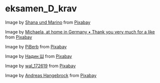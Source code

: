 # eksamen_D_krav
 
Image by <a href="https://pixabay.com/users/sharino-6814481/?utm_source=link-attribution&utm_medium=referral&utm_campaign=image&utm_content=8508224">Shana und Marino</a> from <a href="https://pixabay.com//?utm_source=link-attribution&utm_medium=referral&utm_campaign=image&utm_content=8508224">Pixabay</a>

Image by <a href="https://pixabay.com/users/kranich17-11197573/?utm_source=link-attribution&utm_medium=referral&utm_campaign=image&utm_content=7659062">Michaela, at home in Germany • Thank you very much for a like</a> from <a href="https://pixabay.com//?utm_source=link-attribution&utm_medium=referral&utm_campaign=image&utm_content=7659062">Pixabay</a>

Image by <a href="https://pixabay.com/users/piberb-44333504/?utm_source=link-attribution&utm_medium=referral&utm_campaign=image&utm_content=8978130">PiBerb</a> from <a href="https://pixabay.com//?utm_source=link-attribution&utm_medium=referral&utm_campaign=image&utm_content=8978130">Pixabay</a>

Image by <a href="https://pixabay.com/users/nadinshlyueva-25667153/?utm_source=link-attribution&utm_medium=referral&utm_campaign=image&utm_content=7021320">Надин Ш</a> from <a href="https://pixabay.com//?utm_source=link-attribution&utm_medium=referral&utm_campaign=image&utm_content=7021320">Pixabay</a>

Image by <a href="https://pixabay.com/users/wal_172619-12138562/?utm_source=link-attribution&utm_medium=referral&utm_campaign=image&utm_content=7868160">wal_172619</a> from <a href="https://pixabay.com//?utm_source=link-attribution&utm_medium=referral&utm_campaign=image&utm_content=7868160">Pixabay</a>

Image by <a href="https://pixabay.com/users/säubrenner-42303874/?utm_source=link-attribution&utm_medium=referral&utm_campaign=image&utm_content=8567074">Andreas Hangebrock</a> from <a href="https://pixabay.com//?utm_source=link-attribution&utm_medium=referral&utm_campaign=image&utm_content=8567074">Pixabay</a>
